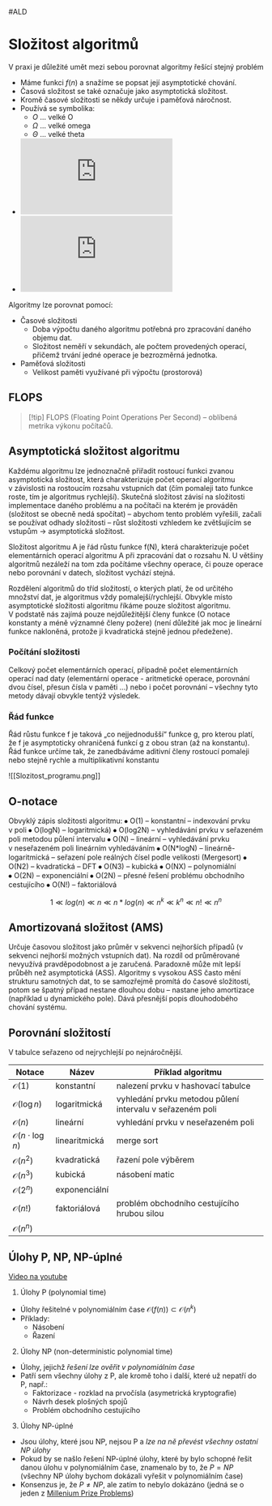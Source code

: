 #ALD 
# Složitost algoritmů
V praxi je důležité umět mezi sebou porovnat algoritmy řešící stejný problém

- Máme funkci $f(n)$ a snažíme se popsat její asymptotické chování.
- Časová složitost se také označuje jako asymptotická složitost.
- Kromě časové složitosti se někdy určuje i paměťová náročnost.
- Používá se symbolika:
  - $O$ ... velké O
  - $\Omega$ ... velké omega
  - $\Theta$ ... velké theta
- ![f: \mathbb{N} \rightarrow \mathbb{R}^+](https://latex.codecogs.com/svg.latex?f%3A%20%5Cmathbb%7BN%7D%20%5Crightarrow%20%5Cmathbb%7BR%7D%5E&plus;)
- ![g: \mathbb{N} \rightarrow \mathbb{R}^+](https://latex.codecogs.com/svg.latex?g%3A%20%5Cmathbb%7BN%7D%20%5Crightarrow%20%5Cmathbb%7BR%7D%5E&plus;)


Algoritmy lze porovnat pomocí:
- Časové složitosti
	- Doba výpočtu daného algoritmu potřebná pro zpracování daného objemu dat.
	- Složitost neměří v sekundách, ale počtem provedených operací, přičemž trvání jedné operace je bezrozměrná jednotka.
- Paměťová složitosti
	- Velikost paměti využívané při výpočtu (prostorová)

## FLOPS
> [!tip] FLOPS (Floating Point Operations Per Second) 
> – oblíbená metrika výkonu počítačů.

## Asymptotická složitost algoritmu 
Každému algoritmu lze jednoznačně přiřadit rostoucí funkci zvanou asymptotická složitost, která charakterizuje počet operací algoritmu v závislosti na rostoucím rozsahu vstupních dat (čím pomaleji tato funkce roste, tím je algoritmus rychlejší). Skutečná složitost závisí na složitosti implementace daného problému a na počítači na kterém je prováděn (složitost se obecně nedá spočítat) – abychom tento problém vyřešili, začali se používat odhady složitosti – růst složitosti vzhledem ke zvětšujícím se vstupům -> asymptotická složitost.

Složitost algoritmu A je řád růstu funkce f(N), která charakterizuje počet elementárních operací algoritmu A při zpracování dat o rozsahu N. U většiny algoritmů nezáleží na tom zda počítáme všechny operace, či pouze operace nebo porovnání v datech, složitost vychází stejná. 

Rozdělení algoritmů do tříd složitostí, o kterých platí, že od určitého množství dat, je algoritmus vždy pomalejší/rychlejší.
Obvykle místo asymptotické složitosti algoritmu říkáme pouze složitost algoritmu. V podstatě nás zajímá pouze nejdůležitější členy funkce (O notace konstanty a méně významné členy požere) (není důležité jak moc je lineární funkce nakloněná, protože ji kvadratická stejně jednou předežene).

### Počítání složitosti 
Celkový počet elementárních operací, případně počet elementárních operací nad daty (elementární operace - aritmetické operace, porovnání dvou čísel, přesun čísla v paměti ...) nebo i počet porovnání – všechny tyto metody dávají obvykle tentýž výsledek. 

### Řád funkce 
Řád růstu funkce f je taková „co nejjednodušší“ funkce g, pro kterou platí, že f je asymptoticky ohraničená funkcí g z obou stran (až na konstantu). Řád funkce určíme tak, že zanedbáváme aditivní členy rostoucí pomaleji nebo stejně rychle a multiplikativní konstantu

![[Slozitost_programu.png]]
## O-notace 
Obvyklý zápis složitosti algoritmu:
⦁	O(1) – konstantní – indexování prvku v poli
⦁	O(logN) – logaritmická)
⦁	O(log2N) – vyhledávání prvku v seřazeném poli metodou půlení intervalu
⦁	O(N) – lineární – vyhledávání prvku v neseřazeném poli lineárním vyhledáváním
⦁	O(N*logN) – lineárně-logaritmická – seřazení pole reálných čísel podle velikosti (Mergesort)
⦁	O(N2) – kvadratická – DFT
⦁	O(N3) – kubická
⦁	O(NX) – polynomiální  
⦁	O(2N) – exponenciální
⦁	O(2N) – přesné řešení problému obchodního cestujícího
⦁	O(N!) – faktoriálová

$$
1 \ll log(n) \ll n \ll n*log(n) \ll n^k \ll k^n \ll n! \ll n^n
$$

## Amortizovaná složitost (AMS)
Určuje časovou složitost jako průměr v sekvenci nejhorších případů (v sekvenci nejhorší možných vstupních dat). Na rozdíl od průměrované nevyužívá pravděpodobnost a je zaručená. Paradoxně může mít lepší průběh než asymptotická (ASS). 
Algoritmy s vysokou ASS často mění strukturu samotných dat, to se samozřejmě promítá do časové složitosti, potom se špatný případ nestane dlouhou dobu – nastane jeho amortizace (například u dynamického pole). Dává přesnější popis dlouhodobého chování systému.

## Porovnání složitostí

V tabulce seřazeno od nejrychlejší po nejnáročnější.

| Notace                        | Název         | Příklad algoritmu                                         |
| ----------------------------- | ------------- | --------------------------------------------------------- |
| $\mathcal{O}(1)$              | konstantní    | nalezení prvku v hashovací tabulce                        |
| $\mathcal{O}(\log n)$         | logaritmická  | vyhledání prvku metodou půlení intervalu v seřazeném poli |
| $\mathcal{O}(n)$              | lineární      | vyhledání prvku v neseřazeném poli                        |
| $\mathcal{O}(n \cdot \log n)$ | linearitmická | merge sort                                                |
| $\mathcal{O}(n^2)$            | kvadratická   | řazení pole výběrem                                       |
| $\mathcal{O}(n^3)$            | kubická       | násobení matic                                            |
| $\mathcal{O}(2^n)$            | exponenciální |                                                           |
| $\mathcal{O}(n!)$             | faktoriálová  | problém obchodního cestujícího hrubou silou               |
| $\mathcal{O}(n^n)$            |               |                                                           |


## Úlohy P, NP, NP-úplné

[Video na youtube](https://www.youtube.com/watch?v=YX40hbAHx3s)

1. Úlohy P (polynomial time)
  - Úlohy řešitelné v polynomiálním čase $\mathcal{O}(f(n)) \subset \mathcal{O}(n^k)$
  - Příklady:
    - Násobení
    - Řazení

2. Úlohy NP (non-deterministic polynomial time)
  - Úlohy, jejichž *řešení lze ověřit v polynomiálním čase*
  - Patří sem všechny úlohy z P, ale kromě toho i další, které už nepatří do P, např.:
    - Faktorizace - rozklad na prvočísla (asymetrická kryptografie)
    - Návrh desek plošných spojů
    - Problém obchodního cestujícího

3. Úlohy NP-úplné
  - Jsou úlohy, které jsou NP, nejsou P a *lze na ně převést všechny ostatní NP úlohy*
  - Pokud by se našlo řešení NP-úplné úlohy, které by bylo schopné řešit danou úlohu v polynomiálním čase, znamenalo by to, že $P = NP$ (všechny NP úlohy bychom dokázali vyřešit v polynomiálním čase)
  - Konsenzus je, že $P \neq NP$, ale zatím to nebylo dokázáno (jedná se o jeden z [Millenium Prize Problems](https://en.wikipedia.org/wiki/Millennium_Prize_Problems))
